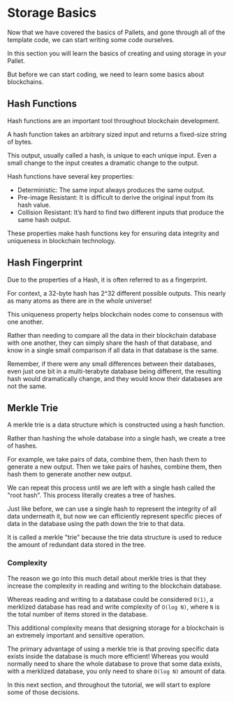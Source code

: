 # Storage Basics

Now that we have covered the basics of Pallets, and gone through all of the template code, we can start writing some code ourselves.

In this section you will learn the basics of creating and using storage in your Pallet.

But before we can start coding, we need to learn some basics about blockchains.

## Hash Functions

Hash functions are an important tool throughout blockchain development.

A hash function takes an arbitrary sized input and returns a fixed-size string of bytes.

This output, usually called a hash, is unique to each unique input. Even a small change to the input creates a dramatic change to the output.

Hash functions have several key properties:

- Deterministic: The same input always produces the same output.
- Pre-image Resistant: It is difficult to derive the original input from its hash value.
- Collision Resistant: It’s hard to find two different inputs that produce the same hash output.

These properties make hash functions key for ensuring data integrity and uniqueness in blockchain technology.

## Hash Fingerprint

Due to the properties of a Hash, it is often referred to as a fingerprint.

For context, a 32-byte hash has 2^32 different possible outputs. This nearly as many atoms as there are in the whole universe!

This uniqueness property helps blockchain nodes come to consensus with one another.

Rather than needing to compare all the data in their blockchain database with one another, they can simply share the hash of that database, and know in a single small comparison if all data in that database is the same.

Remember, if there were any small differences between their databases, even just one bit in a multi-terabyte database being different, the resulting hash would dramatically change, and they would know their databases are not the same.

## Merkle Trie

A merkle trie is a data structure which is constructed using a hash function.

Rather than hashing the whole database into a single hash, we create a tree of hashes.

For example, we take pairs of data, combine them, then hash them to generate a new output. Then we take pairs of hashes, combine them, then hash them to generate another new output.

We can repeat this process until we are left with a single hash called the "root hash". This process literally creates a tree of hashes.

Just like before, we can use a single hash to represent the integrity of all data underneath it, but now we can efficiently represent specific pieces of data in the database using the path down the trie to that data.

It is called a merkle "trie" because the trie data structure is used to reduce the amount of redundant data stored in the tree.

### Complexity

The reason we go into this much detail about merkle tries is that they increase the complexity in reading and writing to the blockchain database.

Whereas reading and writing to a database could be considered `O(1)`, a merklized database has read and write complexity of `O(log N)`, where `N` is the total number of items stored in the database.

This additional complexity means that designing storage for a blockchain is an extremely important and sensitive operation.

The primary advantage of using a merkle trie is that proving specific data exists inside the database is much more efficient! Whereas you would normally need to share the whole database to prove that some data exists, with a merklized database, you only need to share `O(log N)` amount of data.

In this next section, and throughout the tutorial, we will start to explore some of those decisions.
